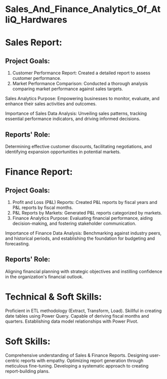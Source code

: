 # Sales_And_Finance_Analytics_Of_AtliQ_Hardwares

# Sales Report:

## Project Goals:
1. Customer Performance Report: Created a detailed report to assess customer performance.
2. Market Performance Comparison: Conducted a thorough analysis comparing market performance against sales targets.

Sales Analytics Purpose: Empowering businesses to monitor, evaluate, and enhance their sales activities and outcomes.

Importance of Sales Data Analysis: Unveiling sales patterns, tracking essential performance indicators, and driving informed decisions.

## Reports' Role: 
Determining effective customer discounts, facilitating negotiations, and identifying expansion opportunities in potential markets.

# Finance Report:

## Project Goals:
1. Profit and Loss (P&L) Reports: Created P&L reports by fiscal years and P&L reports by fiscal months.
2. P&L Reports by Markets: Generated P&L reports categorized by markets.
3. Finance Analytics Purpose: Evaluating financial performance, aiding decision-making, and fostering stakeholder communication.

Importance of Finance Data Analysis: Benchmarking against industry peers, and historical periods, and establishing the foundation for budgeting and forecasting.

## Reports' Role: 
Aligning financial planning with strategic objectives and instilling confidence in the organization's financial outlook.

# Technical & Soft Skills:
Proficient in ETL methodology (Extract, Transform, Load).
Skillful in creating date tables using Power Query.
Capable of deriving fiscal months and quarters.
Establishing data model relationships with Power Pivot.

# Soft Skills:
Comprehensive understanding of Sales & Finance Reports.
Designing user-centric reports with empathy.
Optimizing report generation through meticulous fine-tuning.
Developing a systematic approach to creating report-building plans.
